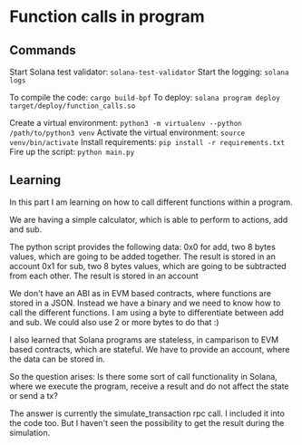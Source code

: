 # Function calls in program

## Commands
Start Solana test validator: `solana-test-validator`
Start the logging: `solana logs`

To compile the code: `cargo build-bpf`
To deploy: `solana program deploy target/deploy/function_calls.so`

Create a virtual environment: `python3 -m virtualenv --python /path/to/python3 venv`
Activate the virtual environment: `source venv/bin/activate`
Install requirements: `pip install -r requirements.txt`
Fire up the script: `python main.py`

## Learning
In this part I am learning on how to call different functions within a program.

We are having a simple calculator, which is able to perform to actions, add and sub.

The python script provides the following data:
 0x0 for add, two 8 bytes values, which are going to be added together. The result is stored in an account
 0x1 for sub, two 8 bytes values, which are going to be subtracted from each other. The result is stored in an account

We don't have an ABI as in EVM based contracts, where functions are stored in a JSON. Instead we have a binary
and we need to know how to call the different functions. I am using a byte to differentiate between add and sub.
We could also use 2 or more bytes to do that :)

I also learned that Solana programs are stateless, in camparison to EVM based contracts, which are stateful.
We have to provide an account, where the data can be stored in.

So the question arises: Is there some sort of call functionality in Solana, where we execute the program,
receive a result and do not affect the state or send a tx?

The answer is currently the simulate_transaction rpc call. I included it into the code too. But I haven't
seen the possibility to get the result during the simulation.